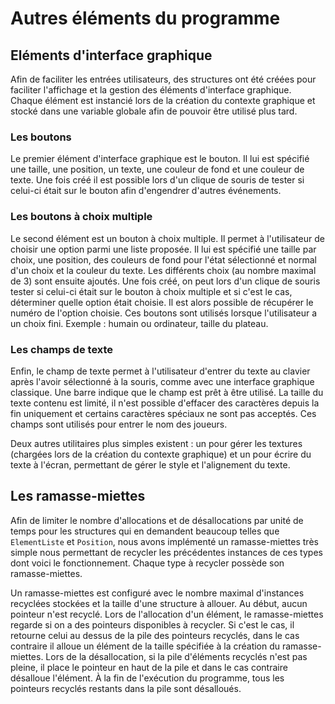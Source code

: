 
Autres éléments du programme
=======================

Eléments d'interface graphique
---------------------------------

Afin de faciliter les entrées utilisateurs, des structures ont été créées pour faciliter l'affichage et la gestion des éléments d'interface graphique. Chaque élément est instancié lors de la création du contexte graphique et stocké dans une variable globale afin de pouvoir être utilisé plus tard.

### Les boutons

Le premier élément d'interface graphique est le bouton. Il lui est spécifié une taille, une position, un texte, une couleur de fond et une couleur de texte. Une fois créé il est possible lors d'un clique de souris de tester si celui-ci était sur le bouton afin d'engendrer d'autres événements.

### Les boutons à choix multiple

Le second élément est un bouton à choix multiple. Il permet à l'utilisateur de choisir une option parmi une liste proposée. Il lui est spécifié une taille par choix, une position, des couleurs de fond pour l'état sélectionné et normal d'un choix et la couleur du texte. Les différents choix (au nombre maximal de 3) sont ensuite ajoutés. Une fois créé, on peut lors d'un clique de souris tester si celui-ci était sur le bouton à choix multiple et si c'est le cas, déterminer quelle option était choisie. Il est alors possible de récupérer le numéro de l'option choisie. Ces boutons sont utilisés lorsque l'utilisateur a un choix fini. Exemple : humain ou ordinateur, taille du plateau.

### Les champs de texte

Enfin, le champ de texte permet à l'utilisateur d'entrer du texte au clavier après l'avoir sélectionné à la souris, comme avec une interface graphique classique. Une barre indique que le champ est prêt à être utilisé. La taille du texte contenu est limité, il n'est possible d'effacer des caractères depuis la fin uniquement et certains caractères spéciaux ne sont pas acceptés. Ces champs sont utilisés pour entrer le nom des joueurs.

Deux autres utilitaires plus simples existent : un pour gérer les textures (chargées lors de la création du contexte graphique) et un pour écrire du texte à l'écran, permettant de gérer le style et l'alignement du texte.
      
Les ramasse-miettes
------------------------------

Afin de limiter le nombre d'allocations et de désallocations par unité de temps pour les structures qui en demandent beaucoup telles que `ElementListe` et `Position`, nous avons implémenté un ramasse-miettes très simple nous permettant de recycler les précédentes instances de ces types dont voici le fonctionnement. Chaque type à recycler possède son ramasse-miettes.

Un ramasse-miettes est configuré avec le nombre maximal d'instances recyclées stockées et la taille d'une structure à allouer. Au début, aucun pointeur n'est recyclé. Lors de l'allocation d'un élément, le ramasse-miettes regarde si on a des pointeurs disponibles à recycler. Si c'est le cas, il retourne celui au dessus de la pile des pointeurs recyclés, dans le cas contraire il alloue un élément de la taille spécifiée à la création du ramasse-miettes. Lors de la désallocation, si la pile d'éléments recyclés n'est pas pleine, il place le pointeur en haut de la pile et dans le cas contraire désalloue l'élément. À la fin de l'exécution du programme, tous les pointeurs recyclés restants dans la pile sont désalloués.
